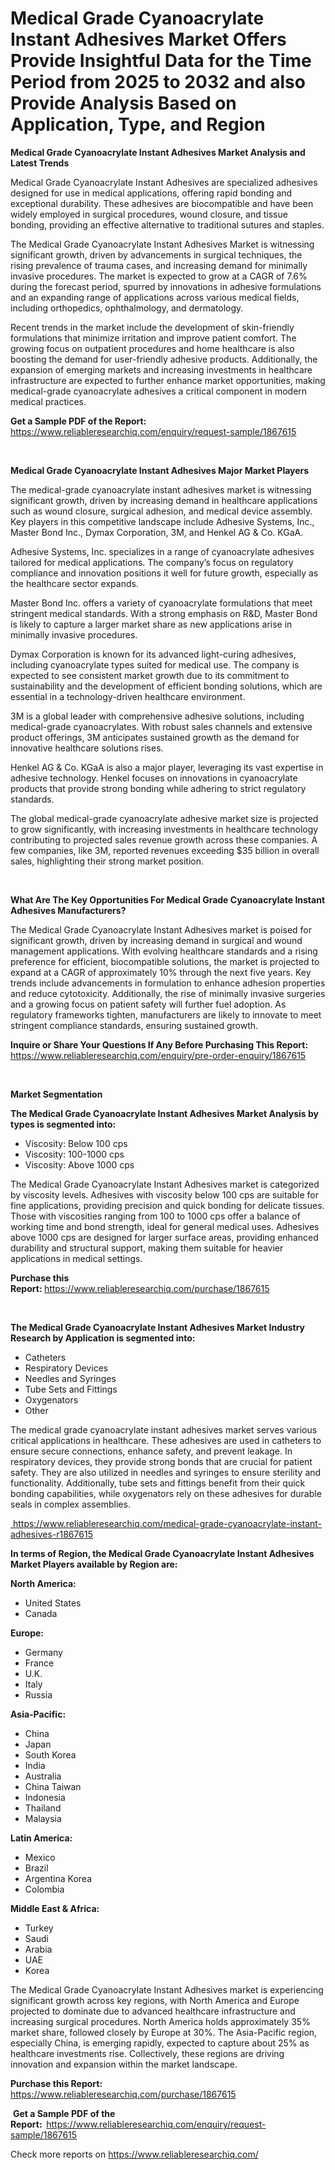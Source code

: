 <p><h1>Medical Grade Cyanoacrylate Instant Adhesives Market Offers Provide Insightful Data for the Time Period from 2025 to 2032 and also Provide Analysis Based on Application, Type, and Region</h1></p><p><strong>Medical Grade Cyanoacrylate Instant Adhesives Market Analysis and Latest Trends</strong></p>
<p><p>Medical Grade Cyanoacrylate Instant Adhesives are specialized adhesives designed for use in medical applications, offering rapid bonding and exceptional durability. These adhesives are biocompatible and have been widely employed in surgical procedures, wound closure, and tissue bonding, providing an effective alternative to traditional sutures and staples.</p><p>The Medical Grade Cyanoacrylate Instant Adhesives Market is witnessing significant growth, driven by advancements in surgical techniques, the rising prevalence of trauma cases, and increasing demand for minimally invasive procedures. The market is expected to grow at a CAGR of 7.6% during the forecast period, spurred by innovations in adhesive formulations and an expanding range of applications across various medical fields, including orthopedics, ophthalmology, and dermatology.</p><p>Recent trends in the market include the development of skin-friendly formulations that minimize irritation and improve patient comfort. The growing focus on outpatient procedures and home healthcare is also boosting the demand for user-friendly adhesive products. Additionally, the expansion of emerging markets and increasing investments in healthcare infrastructure are expected to further enhance market opportunities, making medical-grade cyanoacrylate adhesives a critical component in modern medical practices.</p></p>
<p><strong>Get a Sample PDF of the Report:&nbsp;</strong> <a href="https://www.reliableresearchiq.com/enquiry/request-sample/1867615?utm_campaign=2212&utm_medium=2&utm_source=Github&utm_content=ia&utm_term=05032025&utm_id=medical-grade-cyanoacrylate-instant-adhesives">https://www.reliableresearchiq.com/enquiry/request-sample/1867615</a></p>
<p>&nbsp;</p>
<p><strong>Medical Grade Cyanoacrylate Instant Adhesives Major Market Players</strong></p>
<p><p>The medical-grade cyanoacrylate instant adhesives market is witnessing significant growth, driven by increasing demand in healthcare applications such as wound closure, surgical adhesion, and medical device assembly. Key players in this competitive landscape include Adhesive Systems, Inc., Master Bond Inc., Dymax Corporation, 3M, and Henkel AG & Co. KGaA.</p><p>Adhesive Systems, Inc. specializes in a range of cyanoacrylate adhesives tailored for medical applications. The company’s focus on regulatory compliance and innovation positions it well for future growth, especially as the healthcare sector expands.</p><p>Master Bond Inc. offers a variety of cyanoacrylate formulations that meet stringent medical standards. With a strong emphasis on R&D, Master Bond is likely to capture a larger market share as new applications arise in minimally invasive procedures.</p><p>Dymax Corporation is known for its advanced light-curing adhesives, including cyanoacrylate types suited for medical use. The company is expected to see consistent market growth due to its commitment to sustainability and the development of efficient bonding solutions, which are essential in a technology-driven healthcare environment.</p><p>3M is a global leader with comprehensive adhesive solutions, including medical-grade cyanoacrylates. With robust sales channels and extensive product offerings, 3M anticipates sustained growth as the demand for innovative healthcare solutions rises.</p><p>Henkel AG & Co. KGaA is also a major player, leveraging its vast expertise in adhesive technology. Henkel focuses on innovations in cyanoacrylate products that provide strong bonding while adhering to strict regulatory standards. </p><p>The global medical-grade cyanoacrylate adhesive market size is projected to grow significantly, with increasing investments in healthcare technology contributing to projected sales revenue growth across these companies. A few companies, like 3M, reported revenues exceeding $35 billion in overall sales, highlighting their strong market position.</p></p>
<p>&nbsp;</p>
<p><strong>What Are The Key Opportunities For Medical Grade Cyanoacrylate Instant Adhesives Manufacturers?</strong></p>
<p><p>The Medical Grade Cyanoacrylate Instant Adhesives market is poised for significant growth, driven by increasing demand in surgical and wound management applications. With evolving healthcare standards and a rising preference for efficient, biocompatible solutions, the market is projected to expand at a CAGR of approximately 10% through the next five years. Key trends include advancements in formulation to enhance adhesion properties and reduce cytotoxicity. Additionally, the rise of minimally invasive surgeries and a growing focus on patient safety will further fuel adoption. As regulatory frameworks tighten, manufacturers are likely to innovate to meet stringent compliance standards, ensuring sustained growth.</p></p>
<p><strong>Inquire or Share Your Questions If Any Before Purchasing This Report:</strong> <a href="https://www.reliableresearchiq.com/enquiry/pre-order-enquiry/1867615?utm_campaign=2212&utm_medium=2&utm_source=Github&utm_content=ia&utm_term=05032025&utm_id=medical-grade-cyanoacrylate-instant-adhesives">https://www.reliableresearchiq.com/enquiry/pre-order-enquiry/1867615</a></p>
<p>&nbsp;</p>
<p><strong>Market Segmentation</strong></p>
<p><strong>The Medical Grade Cyanoacrylate Instant Adhesives Market Analysis by types is segmented into:</strong></p>
<p><ul><li>Viscosity: Below 100 cps</li><li>Viscosity: 100-1000 cps</li><li>Viscosity: Above 1000 cps</li></ul></p>
<p><p>The Medical Grade Cyanoacrylate Instant Adhesives market is categorized by viscosity levels. Adhesives with viscosity below 100 cps are suitable for fine applications, providing precision and quick bonding for delicate tissues. Those with viscosities ranging from 100 to 1000 cps offer a balance of working time and bond strength, ideal for general medical uses. Adhesives above 1000 cps are designed for larger surface areas, providing enhanced durability and structural support, making them suitable for heavier applications in medical settings.</p></p>
<p><strong>Purchase this Report:&nbsp;</strong><a href="https://www.reliableresearchiq.com/purchase/1867615?utm_campaign=2212&utm_medium=2&utm_source=Github&utm_content=ia&utm_term=05032025&utm_id=medical-grade-cyanoacrylate-instant-adhesives">https://www.reliableresearchiq.com/purchase/1867615</a></p>
<p>&nbsp;</p>
<p><strong>The Medical Grade Cyanoacrylate Instant Adhesives Market Industry Research by Application is segmented into:</strong></p>
<p><ul><li>Catheters</li><li>Respiratory Devices</li><li>Needles and Syringes</li><li>Tube Sets and Fittings</li><li>Oxygenators</li><li>Other</li></ul></p>
<p><p>The medical grade cyanoacrylate instant adhesives market serves various critical applications in healthcare. These adhesives are used in catheters to ensure secure connections, enhance safety, and prevent leakage. In respiratory devices, they provide strong bonds that are crucial for patient safety. They are also utilized in needles and syringes to ensure sterility and functionality. Additionally, tube sets and fittings benefit from their quick bonding capabilities, while oxygenators rely on these adhesives for durable seals in complex assemblies.</p></p>
<p><a href="https://www.reliableresearchiq.com/medical-grade-cyanoacrylate-instant-adhesives-r1867615?utm_campaign=2212&utm_medium=2&utm_source=Github&utm_content=ia&utm_term=05032025&utm_id=medical-grade-cyanoacrylate-instant-adhesives">&nbsp;https://www.reliableresearchiq.com/medical-grade-cyanoacrylate-instant-adhesives-r1867615</a></p>
<p><strong>In terms of Region, the Medical Grade Cyanoacrylate Instant Adhesives Market Players available by Region are:</strong></p>
<p>
    <p> <strong> North America: </strong>
        <ul>
            <li>United States</li>
            <li>Canada</li>
        </ul>
        </p> 
    <p> <strong> Europe: </strong>
        <ul>
            <li>Germany</li>
            <li>France</li>
            <li>U.K.</li>
            <li>Italy</li>
            <li>Russia</li>
        </ul>
        </p> 
    <p> <strong> Asia-Pacific: </strong>
        <ul>
            <li>China</li>
            <li>Japan</li>
            <li>South Korea</li>
            <li>India</li>
            <li>Australia</li>
            <li>China Taiwan</li>
            <li>Indonesia</li>
            <li>Thailand</li>
            <li>Malaysia</li>
        </ul>
        </p> 
    <p> <strong> Latin America: </strong>
        <ul>
            <li>Mexico</li>
            <li>Brazil</li>
            <li>Argentina Korea</li>
            <li>Colombia</li>
        </ul>
        </p> 
    <p> <strong> Middle East & Africa: </strong>
        <ul>
            <li>Turkey</li>
            <li>Saudi</li>
            <li>Arabia</li>
            <li>UAE</li>
            <li>Korea</li>
        </ul>
    </p>
    </p>
<p><p>The Medical Grade Cyanoacrylate Instant Adhesives market is experiencing significant growth across key regions, with North America and Europe projected to dominate due to advanced healthcare infrastructure and increasing surgical procedures. North America holds approximately 35% market share, followed closely by Europe at 30%. The Asia-Pacific region, especially China, is emerging rapidly, expected to capture about 25% as healthcare investments rise. Collectively, these regions are driving innovation and expansion within the market landscape.</p></p>
<p><strong>Purchase this Report: </strong><a href="https://www.reliableresearchiq.com/purchase/1867615?utm_campaign=2212&utm_medium=2&utm_source=Github&utm_content=ia&utm_term=05032025&utm_id=medical-grade-cyanoacrylate-instant-adhesives">https://www.reliableresearchiq.com/purchase/1867615</a></p>
<p>&nbsp;<strong>Get a Sample PDF of the Report:&nbsp;&nbsp;</strong><a href="https://www.reliableresearchiq.com/enquiry/request-sample/1867615?utm_campaign=2212&utm_medium=2&utm_source=Github&utm_content=ia&utm_term=05032025&utm_id=medical-grade-cyanoacrylate-instant-adhesives">https://www.reliableresearchiq.com/enquiry/request-sample/1867615</a></p>
<p><strong></strong></p>
<p>Check more reports on <a href="https://www.reliableresearchiq.com/?utm_campaign=2212&utm_medium=2&utm_source=Github&utm_content=ia&utm_term=05032025&utm_id=medical-grade-cyanoacrylate-instant-adhesives">https://www.reliableresearchiq.com/</a></p>
